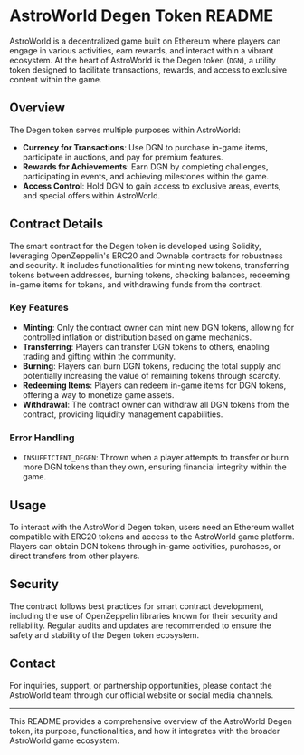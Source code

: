 # AstroWorld Degen Token README

AstroWorld is a decentralized game built on Ethereum where players can engage in various activities, earn rewards, and interact within a vibrant ecosystem. At the heart of AstroWorld is the Degen token (`DGN`), a utility token designed to facilitate transactions, rewards, and access to exclusive content within the game.

## Overview

The Degen token serves multiple purposes within AstroWorld:
- **Currency for Transactions**: Use DGN to purchase in-game items, participate in auctions, and pay for premium features.
- **Rewards for Achievements**: Earn DGN by completing challenges, participating in events, and achieving milestones within the game.
- **Access Control**: Hold DGN to gain access to exclusive areas, events, and special offers within AstroWorld.

## Contract Details

The smart contract for the Degen token is developed using Solidity, leveraging OpenZeppelin's ERC20 and Ownable contracts for robustness and security. It includes functionalities for minting new tokens, transferring tokens between addresses, burning tokens, checking balances, redeeming in-game items for tokens, and withdrawing funds from the contract.

### Key Features

- **Minting**: Only the contract owner can mint new DGN tokens, allowing for controlled inflation or distribution based on game mechanics.
- **Transferring**: Players can transfer DGN tokens to others, enabling trading and gifting within the community.
- **Burning**: Players can burn DGN tokens, reducing the total supply and potentially increasing the value of remaining tokens through scarcity.
- **Redeeming Items**: Players can redeem in-game items for DGN tokens, offering a way to monetize game assets.
- **Withdrawal**: The contract owner can withdraw all DGN tokens from the contract, providing liquidity management capabilities.

### Error Handling

- `INSUFFICIENT_DEGEN`: Thrown when a player attempts to transfer or burn more DGN tokens than they own, ensuring financial integrity within the game.

## Usage

To interact with the AstroWorld Degen token, users need an Ethereum wallet compatible with ERC20 tokens and access to the AstroWorld game platform. Players can obtain DGN tokens through in-game activities, purchases, or direct transfers from other players.

## Security

The contract follows best practices for smart contract development, including the use of OpenZeppelin libraries known for their security and reliability. Regular audits and updates are recommended to ensure the safety and stability of the Degen token ecosystem.

## Contact

For inquiries, support, or partnership opportunities, please contact the AstroWorld team through our official website or social media channels.

---

This README provides a comprehensive overview of the AstroWorld Degen token, its purpose, functionalities, and how it integrates with the broader AstroWorld game ecosystem.

